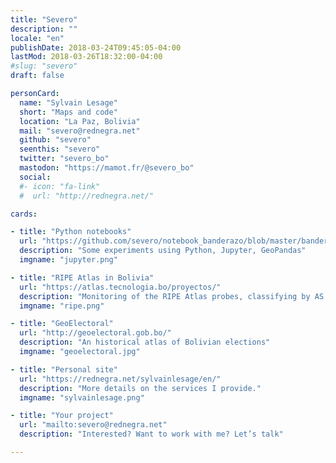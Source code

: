 ```yaml
---
title: "Severo"
description: ""
locale: "en"
publishDate: 2018-03-24T09:45:05-04:00
lastMod: 2018-03-26T18:32:00-04:00
#slug: "severo"
draft: false

personCard:
  name: "Sylvain Lesage"
  short: "Maps and code"
  location: "La Paz, Bolivia"
  mail: "severo@rednegra.net"
  github: "severo"
  seenthis: "severo"
  twitter: "severo_bo"
  mastodon: "https://mamot.fr/@severo_bo"
  social:
  #- icon: "fa-link"
  #  url: "http://rednegra.net/"

cards:

- title: "Python notebooks"
  url: "https://github.com/severo/notebook_banderazo/blob/master/banderazo.ipynb"
  description: "Some experiments using Python, Jupyter, GeoPandas"
  imgname: "jupyter.png"

- title: "RIPE Atlas in Bolivia"
  url: "https://atlas.tecnologia.bo/proyectos/"
  description: "Monitoring of the RIPE Atlas probes, classifying by AS number"
  imgname: "ripe.png"

- title: "GeoElectoral"
  url: "http://geoelectoral.gob.bo/"
  description: "An historical atlas of Bolivian elections"
  imgname: "geoelectoral.jpg"

- title: "Personal site"
  url: "https://rednegra.net/sylvainlesage/en/"
  description: "More details on the services I provide."
  imgname: "sylvainlesage.png"

- title: "Your project"
  url: "mailto:severo@rednegra.net"
  description: "Interested? Want to work with me? Let’s talk"

---
```

